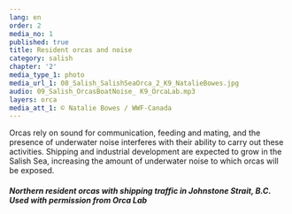```yaml
---
lang: en
order: 2
media_no: 1
published: true
title: Resident orcas and noise
category: salish
chapter: '2'
media_type_1: photo
media_url_1: 08_Salish_SalishSeaOrca_2_K9_NatalieBowes.jpg
audio: 09_Salish_OrcasBoatNoise_ K9_OrcaLab.mp3
layers: orca
media_att_1: © Natalie Bowes / WWF-Canada
---
```


Orcas rely on sound for communication, feeding and mating, and the presence of underwater noise interferes with their ability to carry out these activities. Shipping and industrial development are expected to grow in the Salish Sea, increasing the amount of underwater noise to which orcas will be exposed.

##### Northern resident orcas with shipping traffic in Johnstone Strait, B.C. Used with permission from Orca Lab
